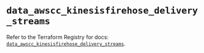 # `data_awscc_kinesisfirehose_delivery_streams`

Refer to the Terraform Registry for docs: [`data_awscc_kinesisfirehose_delivery_streams`](https://registry.terraform.io/providers/hashicorp/awscc/0.70.0/docs/data-sources/kinesisfirehose_delivery_streams).
